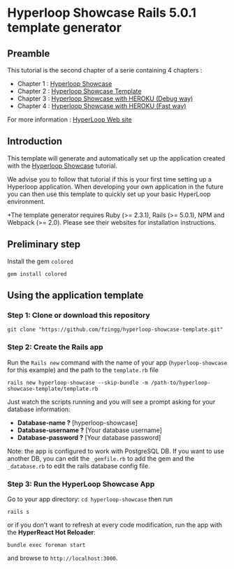 # Hyperloop Showcase Rails 5.0.1 template generator

## Preamble

This tutorial is the second chapter of a serie containing 4 chapters :

+ Chapter 1 : [Hyperloop Showcase](https://github.com/fzingg/hyperloop-showcase) 
+ Chapter 2 : [Hyperloop Showcase Template](https://github.com/fzingg/hyperloop-showcase-template) 
+ Chapter 3 : [Hyperloop Showcase with HEROKU (Debug way)](https://github.com/fzingg/hyperloop-showcase-heroku) 
+ Chapter 4 : [Hyperloop Showcase with HEROKU (Fast way)](https://github.com/fzingg/hyperloop-showcase-template-heroku) 

For more information : [HyperLoop Web site](http://ruby-hyperloop.io/)

## Introduction

This template will generate and automatically set up the application created with the [Hyperloop Showcase](https://github.com/fzingg/hyperloop-showcase) tutorial.

We advise you to follow that tutorial if this is your first time setting up a Hyperloop application. When developing your own application in the future you can then use this template to quickly set up your basic HyperLoop environment.
  
 +The template generator requires Ruby (>= 2.3.1), Rails (>= 5.0.1), NPM and Webpack (>= 2.0). Please see their websites for installation instructions.

## Preliminary step

Install the gem `colored`
```
gem install colored
```

## Using the application template

### Step 1: Clone or download this repository

```
git clone "https://github.com/fzingg/hyperloop-showcase-template.git"
```

### Step 2: Create the Rails app

Run the `Rails new` command with the name of your app (`hyperloop-showcase` for this example) and the path to the `template.rb` file

```
rails new hyperloop-showcase --skip-bundle -m /path-to/hyperloop-showcase-template/template.rb
```

Just watch the scripts running and you will see a prompt asking for your database information:

+ **Database-name ?** [hyperloop-showcase]
+ **Database-username ?** [Your database username]
+ **Database-password ?** [Your database password]

Note: the app is configured to work with PostgreSQL DB. If you want to  use another DB, you can edit the `_gemfile.rb` to add the gem and the `_database.rb` to edit the rails database config file.

### Step 3: Run the HyperLoop Showcase App

Go to your app directory: `cd hyperloop-showcase` then run

```
rails s
```

or if you don't want to refresh at every code modification, run the app with the **HyperReact Hot Reloader**:

```
bundle exec foreman start
```

and browse to `http://localhost:3000`.



